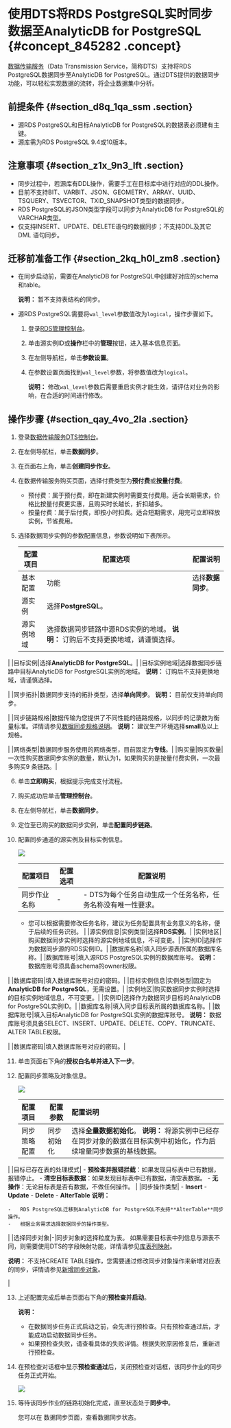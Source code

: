 # 使用DTS将RDS PostgreSQL实时同步数据至AnalyticDB for PostgreSQL {#concept_845282 .concept}

[数据传输服务](https://dts.console.aliyun.com/#/home/)（Data Transmission Service，简称DTS）支持将RDS PostgreSQL数据同步至AnalyticDB for PostgreSQL。通过DTS提供的数据同步功能，可以轻松实现数据的流转，将企业数据集中分析。

## 前提条件 {#section_d8q_1qa_ssm .section}

-   源RDS PostgreSQL和目标AnalyticDB for PostgreSQL的数据表必须建有主键。
-   源库需为RDS PostgreSQL 9.4或10版本。

## 注意事项 {#section_z1x_9n3_lft .section}

-   同步过程中，若源库有DDL操作，需要手工在目标库中进行对应的DDL操作。
-   目前不支持BIT、VARBIT、JSON、GEOMETRY、ARRAY、UUID、TSQUERY、TSVECTOR、TXID\_SNAPSHOT类型的数据同步。
-   RDS PostgreSQL的JSON类型字段可以同步为AnalyticDB for PostgreSQL的VARCHAR类型。
-   仅支持INSERT、UPDATE、DELETE语句的数据同步；不支持DDL及其它DML 语句同步。

## 迁移前准备工作 {#section_2kq_h0l_zm8 .section}

-   在同步启动前，需要在AnalyticDB for PostgreSQL中创建好对应的schema和table。

    **说明：** 暂不支持表结构的同步。

-   源RDS PostgreSQL需要将`wal_level`参数值改为`logical`，操作步骤如下。
    1.  登录[RDS管理控制台](https://rdsnext.console.aliyun.com/#/rdsList/cn-hangzhou/basic/)。
    2.  单击源实例ID或**操作**栏中的**管理**按钮，进入基本信息页面。
    3.  在左侧导航栏，单击**参数设置**。
    4.  在参数设置页面找到`wal_level`参数，将参数值改为`logical`。

        **说明：** 修改`wal_level`参数后需要重启实例才能生效，请评估对业务的影响，在合适的时间进行修改。


## 操作步骤 {#section_qay_4vo_2la .section}

1.  登录[数据传输服务DTS控制台](https://dts.console.aliyun.com/#/home/)。
2.  在左侧导航栏，单击**数据同步**。
3.  在页面右上角，单击**创建同步作业**。
4.  在数据传输服务购买页面，选择付费类型为**预付费**或**按量付费**。
    -   预付费：属于预付费，即在新建实例时需要支付费用。适合长期需求，价格比按量付费更实惠，且购买时长越长，折扣越多。
    -   按量付费：属于后付费，即按小时扣费。适合短期需求，用完可立即释放实例，节省费用。
5.  选择数据同步实例的参数配置信息，参数说明如下表所示。

    |配置项目|配置选项|配置说明|
    |----|----|----|
    |基本配置|功能|选择**数据同步**。|
    |源实例|选择**PostgreSQL**。|
    |源实例地域|选择数据同步链路中源RDS实例的地域。 **说明：** 订购后不支持更换地域，请谨慎选择。

 |
    |目标实例|选择**AnalyticDB for PostgreSQL**。|
    |目标实例地域|选择数据同步链路中目标AnalyticDB for PostgreSQL实例的地域。 **说明：** 订购后不支持更换地域，请谨慎选择。

 |
    |同步拓扑|数据同步支持的拓扑类型，选择**单向同步**。 **说明：** 目前仅支持单向同步。

 |
    |同步链路规格|数据传输为您提供了不同性能的链路规格，以同步的记录数为衡量标准。详情请参见[数据同步规格说明](../../../../cn.zh-CN/产品简介/规格说明/数据同步规格说明.md#)。 **说明：** 建议生产环境选择**small**及以上规格。

 |
    |网络类型|数据同步服务使用的网络类型，目前固定为**专线**。|
    |购买量|购买数量|一次性购买数据同步实例的数量，默认为1，如果购买的是按量付费实例，一次最多购买9 条链路。|

6.  单击**立即购买**，根据提示完成支付流程。
7.  购买成功后单击**管理控制台**。
8.  在左侧导航栏，单击**数据同步**。
9.  定位至已购买的数据同步实例，单击**配置同步链路**。
10. 配置同步通道的源实例及目标实例信息。

    ![](http://static-aliyun-doc.oss-cn-hangzhou.aliyuncs.com/assets/img/684075/156376661050671_zh-CN.png)

    |配置项目|配置选项|配置说明|
    |----|----|----|
    |同步作业名称|-|     -   DTS为每个任务自动生成一个任务名称，任务名称没有唯一性要求。
    -   您可以根据需要修改任务名称，建议为任务配置具有业务意义的名称，便于后续的任务识别。
 |
    |源实例信息|实例类型|选择**RDS实例**。|
    |实例地区|购买数据同步实例时选择的源实例地域信息，不可变更。|
    |实例ID|选择作为数据同步源的RDS实例ID。|
    |数据库名称|填入同步源表所属的数据库名称。|
    |数据库账号|填入源RDS PostgreSQL实例的数据库账号。 **说明：** 数据库账号须具备schema的owner权限。

 |
    |数据库密码|填入数据库账号对应的密码。|
    |目标实例信息|实例类型|固定为**AnalyticDB for PostgreSQL**，无需设置。|
    |实例地区|购买数据同步实例时选择的目标实例地域信息，不可变更。|
    |实例ID|选择作为数据同步目标的AnalyticDB for PostgreSQL实例ID。|
    |数据库名称|填入同步目标表所属的数据库名称。|
    |数据库账号|填入目标AnalyticDB for PostgreSQL实例的数据库账号。 **说明：** 数据库账号须具备SELECT、INSERT、UPDATE、DELETE、COPY、TRUNCATE、ALTER TABLE权限。

 |
    |数据库密码|填入数据库账号对应的密码。|

11. 单击页面右下角的**授权白名单并进入下一步**。
12. 配置同步策略及对象信息。

    ![](http://static-aliyun-doc.oss-cn-hangzhou.aliyuncs.com/assets/img/684075/156376661052438_zh-CN.png)

    |配置项目|配置参数|配置说明|
    |:---|----|:---|
    |同步策略配置|同步初始化|选择**全量数据初始化**。 **说明：** 将源实例中已经存在同步对象的数据在目标实例中初始化，作为后续增量同步数据的基线数据。

 |
    |目标已存在表的处理模式|     -   **预检查并报错拦截**：如果发现目标表中已有数据，报错停止。
    -   **清空目标表数据**：如果发现目标表中已有数据，清空表数据。
    -   **无操作**：无论目标表是否有数据，不做任何操作。
 |
    |同步操作类型|     -   **Insert**
    -   **Update**
    -   **Delete**
    -   **AlterTable**
 **说明：** 

    -   RDS PostgreSQL迁移到AnalyticDB for PostgreSQL不支持**AlterTable**同步操作。
    -   根据业务需求选择数据同步的操作类型。
 |
    |选择同步对象|-|同步对象的选择粒度为表。 如果需要目标表中列信息与源表不同，则需要使用DTS的字段映射功能，详情请参见[库表列映射](https://help.aliyun.com/document_detail/26628.html)。

 **说明：** 不支持CREATE TABLE操作，您需要通过修改同步对象操作来新增对应表的同步，详情请参见[新增同步对象](https://help.aliyun.com/document_detail/26634.html)。

 |

13. 上述配置完成后单击页面右下角的**预检查并启动**。

    **说明：** 

    -   在数据同步任务正式启动之前，会先进行预检查。只有预检查通过后，才能成功启动数据同步任务。
    -   如果预检查失败，请查看具体的失败详情。根据失败原因修复后，重新进行预检查。
14. 在预检查对话框中显示**预检查通过**后，关闭预检查对话框，该同步作业的同步任务正式开始。

    ![](http://static-aliyun-doc.oss-cn-hangzhou.aliyuncs.com/assets/img/684075/156376661050676_zh-CN.png)

15. 等待该同步作业的链路初始化完成，直至状态处于**同步中**。

    您可以在 数据同步页面，查看数据同步状态。


